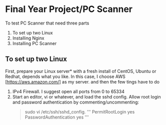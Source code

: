 # Final Year Project/PC Scanner
To test PC Scanner that need three parts
1. To set up two Linux
2. Installing Nginx
3. Installing PC Scanner


## To set up two Linux
First, prepare your Linux server* with a fresh install of CentOS, Ubuntu or Redhat, depends what you like.
In this case, I choose AWS [https://aws.amazon.com/] as my server. and then the few tings have to do 
1. IPv4 Firewall. I suggest open all ports from 0 to 65334
2. Start an editor, vi or whatever, and load the sshd config. Allow root login and password authentication by commenting/uncommenting: 
   > sudo vi /etc/ssh/sshd_config. 
   '''
   PermitRootLogin yes
   PasswordAuthentication yes
   '''


  

